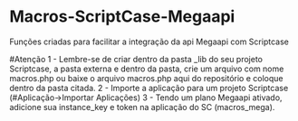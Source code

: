 # Macros-ScriptCase-Megaapi
Funções criadas para facilitar a integração da api Megaapi com Scriptcase


#Atenção
1 - Lembre-se de criar dentro da pasta _lib do seu projeto Scriptcase, a pasta externa e dentro da pasta, crie um arquivo com nome macros.php ou baixe o arquivo macros.php aqui do repositório e coloque dentro da pasta citada.
2 - Importe a aplicação para um projeto Scriptcase (#Aplicação->Importar Aplicações)
3 - Tendo um plano Megaapi ativado, adicione sua instance_key e token na aplicação do SC (macros_mega).
